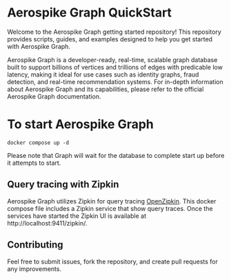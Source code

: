 # Aerospike Graph QuickStart

Welcome to the Aerospike Graph getting started repository! This repository provides scripts, guides, and examples designed to help you get started with Aerospike Graph.

Aerospike Graph is a developer-ready, real-time, scalable graph database built to support billions of vertices and trillions of edges with predicable low latency, making it ideal for use cases such as identity graphs, fraud detection, and real-time recommendation systems. For in-depth information about Aerospike Graph and its capabilities, please refer to the official Aerospike Graph documentation.

# To start Aerospike Graph
```shell
docker compose up -d
```
Please note that Graph will wait for the database to complete start up before it attempts to start.

## Query tracing with Zipkin

Aerospike Graph utilizes Zipkin for query tracing [OpenZipkin](https://aerospike.com/docs/graph/operating/monitoring/query-tracing).
This docker compose file includes a Zipkin service that show query traces. Once the services have started the Zipkin UI is available at http://localhost:9411/zipkin/.

## Contributing

Feel free to submit issues, fork the repository, and create pull requests for any improvements.
